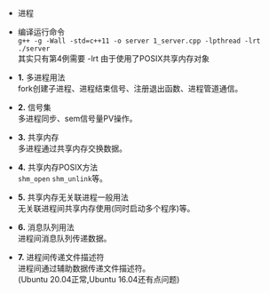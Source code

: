 * 进程

* 编译运行命令  
  `g++ -g -Wall -std=c++11 -o server 1_server.cpp -lpthread -lrt`  
  `./server`  
  其实只有第4例需要 -lrt 由于使用了POSIX共享内存对象

* **1.** 多进程用法  
  fork创建子进程、进程结束信号、注册退出函数、进程管道通信。

* **2.** 信号集  
  多进程同步、sem信号量PV操作。

* **3.** 共享内存  
  多进程通过共享内存交换数据。

* **4.** 共享内存POSIX方法  
  `shm_open` `shm_unlink`等。

* **5.** 共享内存无关联进程一般用法  
  无关联进程间共享内存使用(同时启动多个程序)等。

* **6.** 消息队列用法  
  进程间消息队列传递数据。

* **7.** 进程间传递文件描述符  
  进程间通过辅助数据传递文件描述符。  
  (Ubuntu 20.04正常,Ubuntu 16.04还有点问题)  
